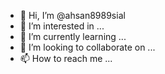 - 👋 Hi, I’m @ahsan8989sial
- 👀 I’m interested in ...
- 🌱 I’m currently learning ...
- 💞️ I’m looking to collaborate on ...
- 📫 How to reach me ...

<!---
ahsan8989sial/ahsan8989sial is a ✨ special ✨ repository because its `README.md` (this file) appears on your GitHub profile.
You can click the Preview link to take a look at your changes.
--->

